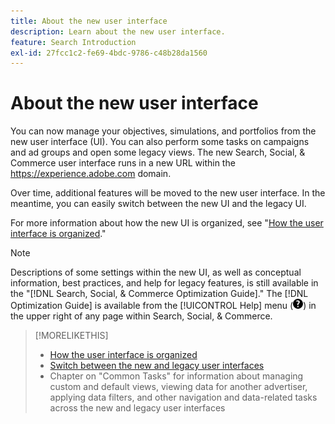 ```yaml
---
title: About the new user interface
description: Learn about the new user interface.
feature: Search Introduction
exl-id: 27fcc1c2-fe69-4bdc-9786-c48b28da1560
---
```

# About the new user interface

You can now manage your objectives, simulations, and portfolios from the new user interface (UI). You can also perform some tasks on campaigns and ad groups and open some legacy views. The new Search, Social, & Commerce user interface runs in a new URL within the https://experience.adobe.com domain.

Over time, additional features will be moved to the new user interface. In the meantime, you can easily switch between the new UI and the legacy UI.

For more information about how the new UI is organized, see "[How the user interface is organized](/help/search-social-commerce/getting-started/user-interface.md)."

>[!NOTE]
>
>Descriptions of some settings within the new UI, as well as conceptual information, best practices, and help for legacy features, is still available in the "[!DNL Search, Social, & Commerce Optimization Guide]." The [!DNL Optimization Guide] is available from the [!UICONTROL Help] menu (![Help menu](/help/search-social-commerce/assets/help-main-menu.png "Help menu")) in the upper right of any page within Search, Social, & Commerce.

>[!MORELIKETHIS]
>
>* [How the user interface is organized](/help/search-social-commerce/getting-started/user-interface.md)
>* [Switch between the new and legacy user interfaces](/help/search-social-commerce/getting-started/ui-switch.md)
>* Chapter on "Common Tasks" for information about managing custom and default views, viewing data for another advertiser, applying data filters, and other navigation and data-related tasks across the new and legacy user interfaces
